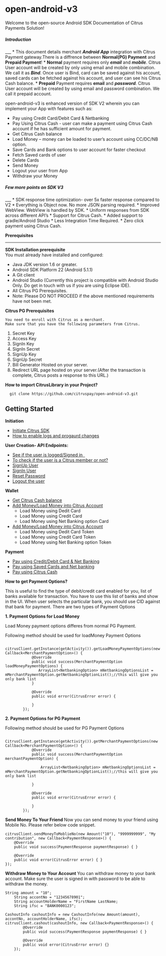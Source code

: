 # open-android-v3

Welcome to the open-source Android SDK Documentation of Citrus Payments Solution!

<h5>Introduction</h5>
___
* This document details merchant <b><i>Android App</i></b> integration with Citrus Payment gateway.There is a diffrence between <b>Normal(PG) Payment</b> and <b>Prepaid Payment</b>!
* <b>Normal</b> payment requires only <b><i>email</i></b> and <b><i>mobile</i></b>. Citrus User account will be created by only using email and mobile combination. We call it as <b><i>Bind</i></b>. Once user is Bind, card can be saved against his account, saved cards can be fetched against his account, and user can see his Citrus Cash balance.
* <b>Prepaid</b> Payment requires <b></i>email</i></b> and <b><i>password</i></b>. Citrus User account will be created by using email and password combination. We call it prepaid account.

open-android-v3 is enhanced version of SDK V2 wherein you can implement your App with features such as:

* Pay using Credit Card/Debit Card & Netbanking 
* Pay Using Citrus Cash - user can make a payment using Citrus Cash account if he has sufficient amount for payment. 
* Get Citrus Cash balance
* Load Money – money can be loaded to user’s account using CC/DC/NB option.
* Save Cards and Bank options to user account for faster checkout
* Fetch Saved cards of user
* Delete Cards
* Send Money
* Logout your user from App
* Withdraw your Money

<h5>Few more points on SDK V3</h5>
___
   * SDK response time optimization-  over 5x faster response compared to V2
   * Everything is Object now. No more JSON parsing required.
   * Improved WebView. WebView is handled by SDK.  
   * Uniform responses from SDK across different API’s
   * Support for Citrus Cash.
   * Added support to gradle/Android Studio
   * Less Integration Time Required.
   * Zero click payment using Citrus Cash.

<b> Prerequisites </b>
___
  <b>SDK Installation prerequisite</b><br>
   You must already have installed and configured:
   * Java JDK version 1.6 or greater.
   * Android SDK Platform 22 (Android 5.1.1)
   * A Git client
   * Android Studio (Currently this project is compatible with Android Studio Only. Do get in touch with us
     if you are using Eclipse IDE).
   * All Citrus PG Prerequisites.
   * Note: Please DO NOT PROCEED if the above mentioned requirements have not been met.

<b>Citrus PG Prerequisites</b>

    You need to enroll with Citrus as a merchant.
    Make sure that you have the following parameters from Citrus.

   1. Secret Key
   2. Access Key 
   3. SignIn Key 
   4. SignIn Secret 
   5. SignUp Key 
   6. SignUp Secret
   7. Bill Generator Hosted on your server.
   8. Redirect URL page hosted on your server.(After the transaction is complete, Citrus posts a response to this URL.)




<b> How to import CitrusLibrary in your Project? </b>

      git clone https://github.com/citruspay/open-android-v3.git

<h2>Getting Started</h2>

<b>Initiation</b>
* [Initiate Citrus SDK](https://github.com/citruspay/open-android-v3/blob/documentation/docs/InitSDK.md)
* [How to enable logs and progaurd changes](https://github.com/citruspay/open-android-v3/blob/documentation/docs/enable%20logs%20.md)


<b> User Creation- API Endpoints: </b>

* [See if the user is logged/Signed in  ](https://github.com/citruspay/open-android-v3/blob/documentation/docs/isUserSignedIn.md)
* [To check if the user is a Citrus member or not?](https://github.com/citruspay/open-android-v3/blob/documentation/docs/isCitrusMember.md)
* [SignUp User](https://github.com/citruspay/open-android-v3/blob/documentation/docs/Sign%20Up%20User.md)
* [SignIn User](https://github.com/citruspay/open-android-v3/blob/documentation/docs/Sign%20In%20User.md) 
* [Reset Password](https://github.com/citruspay/open-android-v3/blob/documentation/docs/Reset%20Password.md)
* [Logout the user](https://github.com/citruspay/open-android-v3/blob/documentation/docs/Logout.md)

<b>Wallet</b>

* [Get Citrus Cash balance](https://github.com/citruspay/open-android-v3/blob/documentation/docs/Get%20Balance.md)
* [Add Money/Load Money into Citrus Account](https://github.com/citruspay/open-android-v3/blob/documentation/docs/Load%20Money.md)
	* Load Money using Dedit Card
	* Load Money using Credit Card
	* Load Money using Net Banking option Card
* [Add Money/Load Money into Citrus Account](https://github.com/citruspay/open-android-v3/blob/documentation/docs/Load%20using%20Saved%20Card%20&%20Net%20bank.md)
	* Load Money using Dedit Card Token
	* Load Money using Credit Card Token
	* Load Money using Net Banking option Token


<b>Payment</b>

* [Pay using Credit/Debit Card & Net Banking](https://github.com/citruspay/open-android-v3/blob/documentation/docs/CC%20%2CDC%20%2CNB%20Direct%20Payment.md)
* [Pay using Saved Cards and Net banking](https://github.com/citruspay/open-android-v3/blob/documentation/docs/%20Pay%20Using%20Saved%20Cards%20and%20Bank.md)
* [Pay using Citrus Cash](https://github.com/citruspay/open-android-v3/blob/documentation/docs/Pay%20using%20Citrus%20Cash.md)




<b> How to get Payment Options? </b>


This is useful to find the type of debit/credit card enabled for you, list of banks available for transaction. You have to use this list of banks and 
show in the UI. When user selects the particular bank, you should use CID against that bank for payment.
There are two types of Payment Options

<b>1. Payment Options for Load Money </b>

Load Money payment options differes from normal PG Payment. 

Following method should be used for loadMoney Payment Options
		
		citrusClient.getInstance(getActivity()).getLoadMoneyPaymentOptions(new Callback<MerchantPaymentOption>() {
                @Override
                public void success(MerchantPaymentOption loadMoneyPaymentOptions) {
                   ArrayList<NetbankingOption> mNetbankingOptionsList = mMerchantPaymentOption.getNetbankingOptionList();//this will give you only bank list
                }

                @Override
                public void error(CitrusError error) {
                 
                }
            });

			
<b>2. Payment Options for PG Payment </b>


Following method should be used for PG Payment Options


		 CitrusClient.getInstance(getActivity()).getMerchantPaymentOptions(new Callback<MerchantPaymentOption>() {
                @Override
                public void success(MerchantPaymentOption merchantPaymentOption) {
                   
					ArrayList<NetbankingOption> mNetbankingOptionsList = mMerchantPaymentOption.getNetbankingOptionList();//this will give you only bank list
                    
                }

                @Override
                public void error(CitrusError error) {
                    
                }
            });


<b> Send Money To Your Friend </b>
Now you can send money to your friend using Mobile No.
Please refer below code snippet.

	citrusClient.sendMoneyToMoblieNo(new Amount("10"), "9999999999", "My contribution", new Callback<PaymentResponse>() {
		@Override
		public void success(PaymentResponse paymentResponse) { }
		
		@Override
		public void error(CitrusError error) { }
	});
	

<b> Withdraw Money to Your Account </b>
You can withdraw money to your bank account.
Make sure the user is signed in with password to be able to withdraw the money.

	String amount = "10";
        String accontNo = "12345678901";
        String accountHolderName = "FirstName LastName;
        String ifsc = "BANK0000123";

	CashoutInfo cashoutInfo = new CashoutInfo(new Amount(amount), accontNo, accountHolderName, ifsc);
	citrusClient.cashout(cashoutInfo, new Callback<PaymentResponse>() {
            @Override
            public void success(PaymentResponse paymentResponse) { }

            @Override
            public void error(CitrusError error) {}
        });
